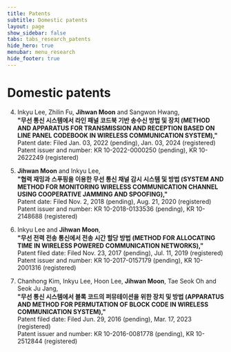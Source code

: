```yaml
---
title: Patents
subtitle: Domestic patents
layout: page
show_sidebar: false
tabs: tabs_research_patents
hide_hero: true
menubar: menu_research
hide_footer: true
---
```


# Domestic patents

4. Inkyu Lee, Zhilin Fu, __Jihwan Moon__ and Sangwon Hwang,      
__"무선 통신 시스템에서 라인 패널 코드북 기반 송수신 방법 및 장치 (METHOD AND APPARATUS FOR TRANSMISSION AND RECEPTION BASED ON LINE PANEL CODEBOOK IN WIRELESS COMMUNICATION SYSTEM),"__      
Patent date: Filed Jan. 03, 2022 (pending), Jan. 03, 2024 (registered)        
Patent issuer and number: KR 10-2022-0000250 (pending), KR 10-2622249 (registered)       

3. __Jihwan Moon__ and Inkyu Lee,      
__"협력 재밍과 스푸핑을 이용한 무선 통신 채널 감시 시스템 및 방법 (SYSTEM AND METHOD FOR MONITORING WIRELESS COMMUNICATION CHANNEL USING COOPERATIVE JAMMING AND SPOOFING),"__      
Patent date: Filed Nov. 2, 2018 (pending), Aug. 21, 2020 (registered)        
Patent issuer and number: KR 10-2018-0133536 (pending), KR 10-2148688 (registered)       

2. Inkyu Lee and __Jihwan Moon__,      
__"무선 전력 전송 통신에서 전송 시간 할당 방법 (METHOD FOR ALLOCATING TIME IN WIRELESS POWERED COMMUNICATION NETWORKS),"__      
Patent filed date: Filed Nov. 23, 2017 (pending), Jul. 11, 2019 (registered)     
Patent issuer and number: KR 10-2017-0157179 (pending), KR 10-2001316 (registered)       

1. Chanhong Kim, Inkyu Lee, Hoon Lee, __Jihwan Moon__, Tae Seok Oh and Seok Ju Jang,       
__"무선 통신 시스템에서 블록 코드의 퍼뮤테이션을 위한 장치 및 방법 (APPARATUS AND METHOD FOR PERMUTATION OF BLOCK CODE IN WIRELESS COMMUNICATION SYSTEM),"__        
Patent filed date: Filed Jun. 29, 2016 (pending), Mar. 17, 2023 (registered)     
Patent issuer and number: KR 10-2016-0081778 (pending), KR 10-2512844 (registered)       